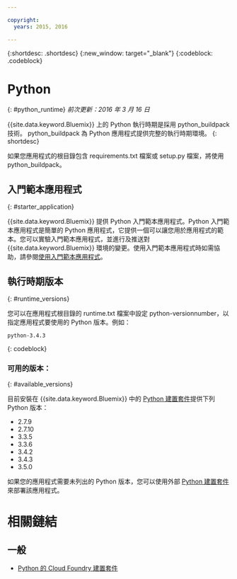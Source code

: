 ```yaml
---

copyright:
  years: 2015, 2016

---
```


{:shortdesc: .shortdesc}
{:new_window: target="_blank"}
{:codeblock: .codeblock}

# Python
{: #python_runtime}
*前次更新：2016 年 3 月 16 日*

{{site.data.keyword.Bluemix}} 上的 Python 執行時期是採用 python_buildpack 技術。
python_buildpack 為 Python 應用程式提供完整的執行時期環境。
{: shortdesc}

如果您應用程式的根目錄包含 requirements.txt 檔案或 setup.py 檔案，將使用 python_buildpack。

## 入門範本應用程式
{: #starter_application}

{{site.data.keyword.Bluemix}} 提供 Python 入門範本應用程式。Python 入門範本應用程式是簡單的 Python 應用程式，它提供一個可以讓您用於應用程式的範本。您可以實驗入門範本應用程式，並進行及推送對 {{site.data.keyword.Bluemix}} 環境的變更。使用入門範本應用程式時如需協助，請參閱[使用入門範本應用程式](../../cfapps/starter_app_usage.html)。

## 執行時期版本
{: #runtime_versions}

您可以在應用程式根目錄的 runtime.txt 檔案中設定 python-versionnumber，以指定應用程式要使用的 Python 版本。例如：

```
python-3.4.3
```
{: codeblock}


### 可用的版本：
{: #available_versions}

目前安裝在 {{site.data.keyword.Bluemix}} 中的 [Python 建置套件](https://github.com/cloudfoundry/python-buildpack/releases/tag/v1.5.1)提供下列 Python 版本：

* 2.7.9
* 2.7.10
* 3.3.5
* 3.3.6
* 3.4.2
* 3.4.3
* 3.5.0

如果您的應用程式需要未列出的 Python 版本，您可以使用外部 [Python 建置套件](https://github.com/cloudfoundry/python-buildpack)來部署該應用程式。

# 相關鏈結
## 一般
* [Python 的 Cloud Foundry 建置套件](https://github.com/cloudfoundry/python-buildpack)

